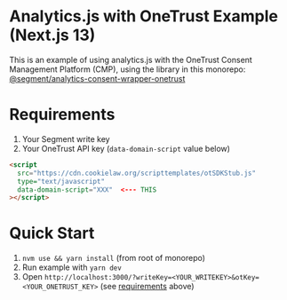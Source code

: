 # Analytics.js with OneTrust Example (Next.js 13)

This is an example of using analytics.js with the OneTrust Consent Management Platform (CMP), using the library in this monorepo:
[@segment/analytics-consent-wrapper-onetrust](/packages/consent/consent-wrapper-onetrust)

# Requirements
1. Your Segment write key
2. Your OneTrust API key (`data-domain-script` value below)
  ```html
  <script
    src="https://cdn.cookielaw.org/scripttemplates/otSDKStub.js"
    type="text/javascript"
    data-domain-script="XXX"  <--- THIS
  ></script>

```

# Quick Start
1. `nvm use && yarn install` (from root of monorepo)
2. Run example with `yarn dev` 
3. Open `http://localhost:3000/?writeKey=<YOUR_WRITEKEY>&otKey=<YOUR_ONETRUST_KEY>` (see [requirements](#requirements) above)
